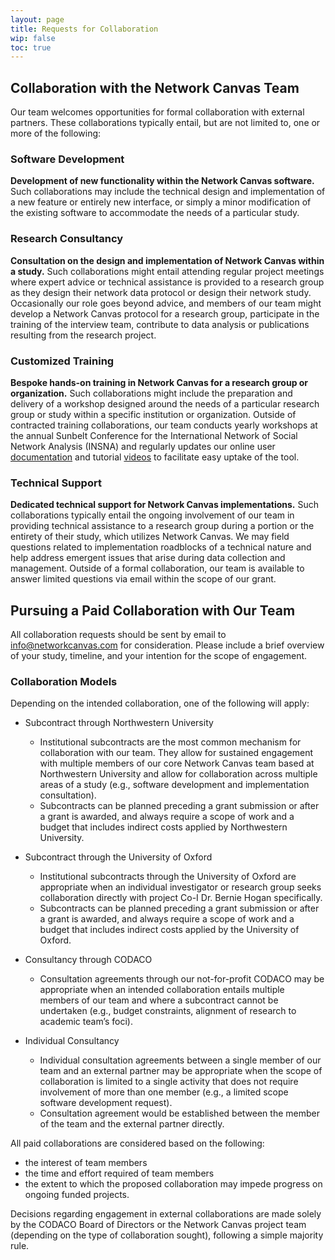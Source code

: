 ```yaml
---
layout: page
title: Requests for Collaboration
wip: false
toc: true
---
```


## Collaboration with the Network Canvas Team

Our team welcomes opportunities for formal collaboration with external partners. These collaborations typically entail, but are not limited to, one or more of the following:

### Software Development

**Development of new functionality within the Network Canvas software.** Such collaborations may include the technical design and implementation of a new feature or entirely new interface, or simply a minor modification of the existing software to accommodate the needs of a particular study.

### Research Consultancy

**Consultation on the design and implementation of Network Canvas within a study.** Such collaborations might entail attending regular project meetings where expert advice or technical assistance is provided to a research group as they design their network data protocol or design their network study. Occasionally our role goes beyond advice, and members of our team might develop a Network Canvas protocol for a research group, participate in the training of the interview team, contribute to data analysis or publications resulting from the research project.

### Customized Training

**Bespoke hands-on training in Network Canvas for a research group or organization.** Such collaborations might include the preparation and delivery of a workshop designed around the needs of a particular research group or study within a specific institution or organization. Outside of contracted training collaborations, our team conducts yearly workshops at the annual Sunbelt Conference for the International Network of Social Network Analysis (INSNA) and regularly updates our online user [documentation](https://documentation.networkcanvas.com/) and tutorial [videos](https://www.youtube.com/channel/UC3uFCh2HlR8iqiYhRNomUqQ) to facilitate easy uptake of the tool.

### Technical Support

**Dedicated technical support for Network Canvas implementations.** Such collaborations typically entail the ongoing involvement of our team in providing technical assistance to a research group during a portion or the entirety of their study, which utilizes Network Canvas. We may field questions related to implementation roadblocks of a technical nature and help address emergent issues that arise during data collection and management. Outside of a formal collaboration, our team is available to answer limited questions via email within the scope of our grant.

## Pursuing a Paid Collaboration with Our Team

All collaboration requests should be sent by email to [info@networkcanvas.com](mailto:info@networkcanvas.com) for consideration. Please include a brief overview of your study, timeline, and your intention for the scope of engagement.

### Collaboration Models

Depending on the intended collaboration, one of the following will apply:

- Subcontract through Northwestern University

  - Institutional subcontracts are the most common mechanism for collaboration with our team. They allow for sustained engagement with multiple members of our core Network Canvas team based at Northwestern University and allow for collaboration across multiple areas of a study (e.g., software development and implementation consultation).
  - Subcontracts can be planned preceding a grant submission or after a grant is awarded, and always require a scope of work and a budget that includes indirect costs applied by Northwestern University.

- Subcontract through the University of Oxford

  - Institutional subcontracts through the University of Oxford are appropriate when an individual investigator or research group seeks collaboration directly with project Co-I Dr. Bernie Hogan specifically.
  - Subcontracts can be planned preceding a grant submission or after a grant is awarded, and always require a scope of work and a budget that includes indirect costs applied by the University of Oxford.

- Consultancy through CODACO

  - Consultation agreements through our not-for-profit CODACO may be appropriate when an intended collaboration entails multiple members of our team and where a subcontract cannot be undertaken (e.g., budget constraints, alignment of research to academic team’s foci).

- Individual Consultancy

  - Individual consultation agreements between a single member of our team and an external partner may be appropriate when the scope of collaboration is limited to a single activity that does not require involvement of more than one member (e.g., a limited scope software development request).
  - Consultation agreement would be established between the member of the team and the external partner directly.

All paid collaborations are considered based on the following:

- the interest of team members
- the time and effort required of team members
- the extent to which the proposed collaboration may impede progress on ongoing funded projects.

Decisions regarding engagement in external collaborations are made solely by the CODACO Board of Directors or the Network Canvas project team (depending on the type of collaboration sought), following a simple majority rule.
